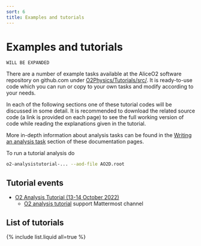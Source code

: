 ```yaml
---
sort: 6
title: Examples and tutorials
---
```


# Examples and tutorials

```todo
WILL BE EXPANDED
```

There are a number of example tasks available at the AliceO2 software repository
on github.com under
[O2Physics/Tutorials/src/](https://github.com/AliceO2Group/O2Physics/tree/master/Tutorials/src/).
It is ready-to-use code which you can run or copy to your own tasks and modify
according to your needs.

In each of the following sections one of these tutorial codes will be discussed in some detail.
It is recommended to download the related source code (a link is provided on each page) to see the full working version of code while reading the explanations given in the tutorial.

More in-depth information about analysis tasks can be found in the [Writing an analysis task](../basics-tasks/README.md) section of these documentation pages.

To run a tutorial analysis do

```bash
o2-analysistutorial-... --aod-file AO2D.root
```

## Tutorial events

- [O2 Analysis Tutorial (13-14 October 2022)](https://indico.cern.ch/event/1200252/)
  - [O2 analysis tutorial](https://mattermost.web.cern.ch/alice/channels/o2-analysis-tutorial) support Mattermost channel

## List of tutorials

{% include list.liquid all=true %}
